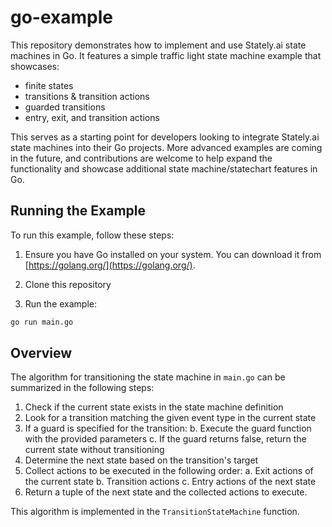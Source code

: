 # go-example

This repository demonstrates how to implement and use Stately.ai state machines in Go. It features a simple traffic light state machine example that showcases:

- finite states
- transitions & transition actions
- guarded transitions
- entry, exit, and transition actions

This serves as a starting point for developers looking to integrate Stately.ai state machines into their Go projects. More advanced examples are coming in the future, and contributions are welcome to help expand the functionality and showcase additional state machine/statechart features in Go.

## Running the Example

To run this example, follow these steps:

1. Ensure you have Go installed on your system. You can download it from [https://golang.org/](https://golang.org/).

2. Clone this repository

3. Run the example:

```bash
go run main.go
```

## Overview

The algorithm for transitioning the state machine in `main.go` can be summarized in the following steps:

1. Check if the current state exists in the state machine definition
2. Look for a transition matching the given event type in the current state
3. If a guard is specified for the transition:
   b. Execute the guard function with the provided parameters
   c. If the guard returns false, return the current state without transitioning
4. Determine the next state based on the transition's target
5. Collect actions to be executed in the following order:
   a. Exit actions of the current state
   b. Transition actions
   c. Entry actions of the next state
6. Return a tuple of the next state and the collected actions to execute.

This algorithm is implemented in the `TransitionStateMachine` function.
